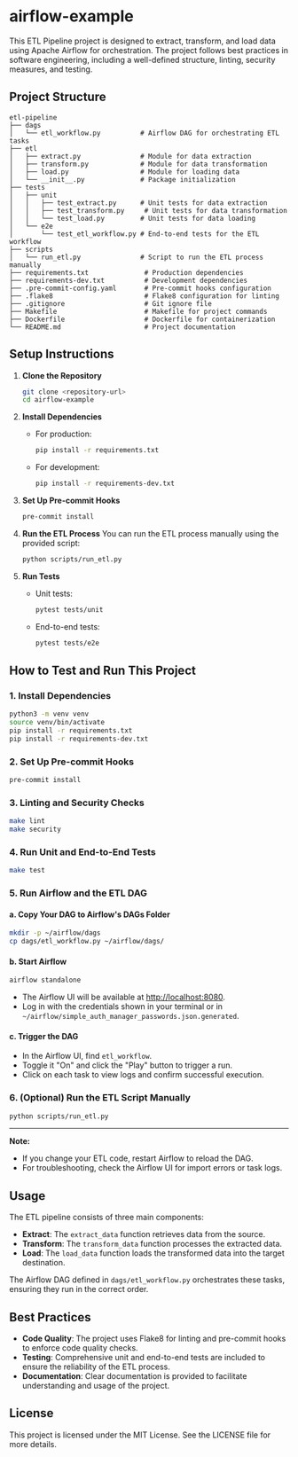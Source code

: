 # airflow-example

This ETL Pipeline project is designed to extract, transform, and load data using Apache Airflow for orchestration. The project follows best practices in software engineering, including a well-defined structure, linting, security measures, and testing.

## Project Structure

```
etl-pipeline
├── dags
│   └── etl_workflow.py          # Airflow DAG for orchestrating ETL tasks
├── etl
│   ├── extract.py               # Module for data extraction
│   ├── transform.py             # Module for data transformation
│   ├── load.py                  # Module for loading data
│   └── __init__.py              # Package initialization
├── tests
│   ├── unit
│   │   ├── test_extract.py      # Unit tests for data extraction
│   │   ├── test_transform.py     # Unit tests for data transformation
│   │   └── test_load.py         # Unit tests for data loading
│   └── e2e
│       └── test_etl_workflow.py # End-to-end tests for the ETL workflow
├── scripts
│   └── run_etl.py               # Script to run the ETL process manually
├── requirements.txt              # Production dependencies
├── requirements-dev.txt          # Development dependencies
├── .pre-commit-config.yaml       # Pre-commit hooks configuration
├── .flake8                       # Flake8 configuration for linting
├── .gitignore                    # Git ignore file
├── Makefile                      # Makefile for project commands
├── Dockerfile                    # Dockerfile for containerization
└── README.md                     # Project documentation
```

## Setup Instructions

1. **Clone the Repository**

   ```bash
   git clone <repository-url>
   cd airflow-example
   ```

2. **Install Dependencies**

   - For production:
     ```bash
     pip install -r requirements.txt
     ```
   - For development:
     ```bash
     pip install -r requirements-dev.txt
     ```

3. **Set Up Pre-commit Hooks**

   ```bash
   pre-commit install
   ```

4. **Run the ETL Process**
   You can run the ETL process manually using the provided script:

   ```bash
   python scripts/run_etl.py
   ```

5. **Run Tests**
   - Unit tests:
     ```bash
     pytest tests/unit
     ```
   - End-to-end tests:
     ```bash
     pytest tests/e2e
     ```

## How to Test and Run This Project

### 1. Install Dependencies

```bash
python3 -m venv venv
source venv/bin/activate
pip install -r requirements.txt
pip install -r requirements-dev.txt
```

### 2. Set Up Pre-commit Hooks

```bash
pre-commit install
```

### 3. Linting and Security Checks

```bash
make lint
make security
```

### 4. Run Unit and End-to-End Tests

```bash
make test
```

### 5. Run Airflow and the ETL DAG

#### a. Copy Your DAG to Airflow's DAGs Folder

```bash
mkdir -p ~/airflow/dags
cp dags/etl_workflow.py ~/airflow/dags/
```

#### b. Start Airflow

```bash
airflow standalone
```

- The Airflow UI will be available at [http://localhost:8080](http://localhost:8080).
- Log in with the credentials shown in your terminal or in `~/airflow/simple_auth_manager_passwords.json.generated`.

#### c. Trigger the DAG

- In the Airflow UI, find `etl_workflow`.
- Toggle it "On" and click the "Play" button to trigger a run.
- Click on each task to view logs and confirm successful execution.

### 6. (Optional) Run the ETL Script Manually

```bash
python scripts/run_etl.py
```

---

**Note:**

- If you change your ETL code, restart Airflow to reload the DAG.
- For troubleshooting, check the Airflow UI for import errors or task logs.

## Usage

The ETL pipeline consists of three main components:

- **Extract**: The `extract_data` function retrieves data from the source.
- **Transform**: The `transform_data` function processes the extracted data.
- **Load**: The `load_data` function loads the transformed data into the target destination.

The Airflow DAG defined in `dags/etl_workflow.py` orchestrates these tasks, ensuring they run in the correct order.

## Best Practices

- **Code Quality**: The project uses Flake8 for linting and pre-commit hooks to enforce code quality checks.
- **Testing**: Comprehensive unit and end-to-end tests are included to ensure the reliability of the ETL process.
- **Documentation**: Clear documentation is provided to facilitate understanding and usage of the project.

## License

This project is licensed under the MIT License. See the LICENSE file for more details.

